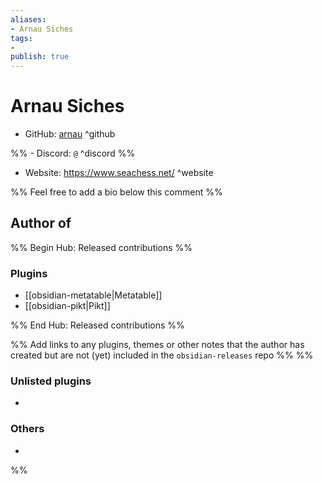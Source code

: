 ```yaml
---
aliases:
- Arnau Siches
tags: 
- 
publish: true
---
```


# Arnau Siches

- GitHub: [arnau](https://github.com/arnau/) ^github

%% - Discord: `@` ^discord %%

- Website: <https://www.seachess.net/> ^website

<!-- - [[Publish sites|Publish site]]: ^publish -->

%% Feel free to add a bio below this comment %%


## Author of

%% Begin Hub: Released contributions %%
### Plugins
- [[obsidian-metatable|Metatable]]
- [[obsidian-pikt|Pikt]]

%% End Hub: Released contributions %%

%% Add links to any plugins, themes or other notes that the author has created but are not (yet) included in the `obsidian-releases` repo %%
%%
### Unlisted plugins

- 

### Others

- 
%%

<!--
## Sponsor this author

- [[GitHub sponsors]]: [Sponsor @arnau on GitHub Sponsors](https://github.com/sponsors/arnau) ^github-sponsor
- [[Buy me a coffee]]: ^buy-me-a-coffee
- [[PayPal]]: ^paypal
- [[Patreon]]: ^patreon

-->

<!--
## Follow this author

- [[YouTube Channels|On YouTube]]: ^youtube
- Twitter: ^twitter
- ...
-->